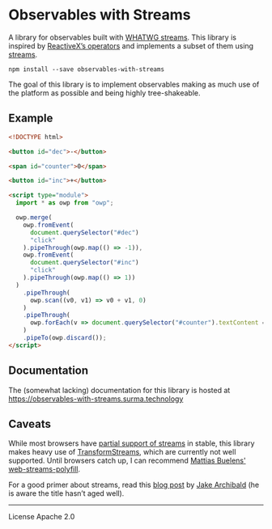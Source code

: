 # Observables with Streams

A library for observables built with [WHATWG streams](https://streams.spec.whatwg.org). This library is inspired by [ReactiveX’s operators](http://reactivex.io/documentation/operators.html) and implements a subset of them using [streams](https://streams.spec.whatwg.org).

```
npm install --save observables-with-streams
```

The goal of this library is to implement observables making as much use of the platform as possible and being highly tree-shakeable.

## Example

```html
<!DOCTYPE html>

<button id="dec">-</button>

<span id="counter">0</span>

<button id="inc">+</button>

<script type="module">
  import * as owp from "owp";

  owp.merge(
    owp.fromEvent(
      document.querySelector("#dec")
      "click"
    ).pipeThrough(owp.map(() => -1)),
    owp.fromEvent(
      document.querySelector("#inc")
      "click"
    ).pipeThrough(owp.map(() => 1))
  )
    .pipeThrough(
      owp.scan((v0, v1) => v0 + v1, 0)
    )
    .pipeThrough(
      owp.forEach(v => document.querySelector("#counter").textContent = v)
    )
    .pipeTo(owp.discard());
</script>
```

## Documentation

The (somewhat lacking) documentation for this library is hosted at https://observables-with-streams.surma.technology

## Caveats

While most browsers have [partial support of streams](https://caniuse.com/#feat=streams) in stable, this library makes heavy use of [TransformStreams](https://streams.spec.whatwg.org/#ts-model), which are currently not well supported. Until browsers catch up, I can recommend [Mattias Buelens'](https://twitter.com/MattiasBuelens) [web-streams-polyfill](https://npm.im/web-streams-polyfill).

For a good primer about streams, read this [blog post](https://jakearchibald.com/2016/streams-ftw/) by [Jake Archibald](https://twitter.com/jaffathecake/) (he is aware the title hasn’t aged well).

---

License Apache 2.0
